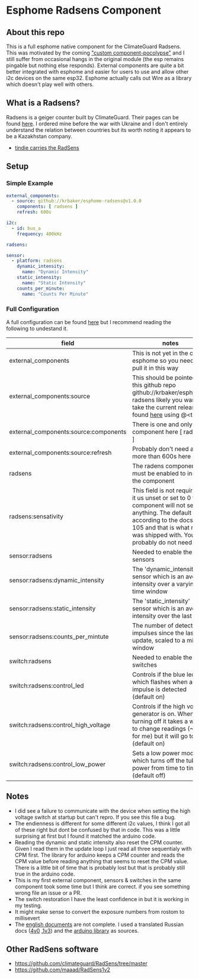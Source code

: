 # Esphome Radsens Component
## About this repo
This is a full esphome native component for the ClimateGuard Radsens.
This was motivated by the coming ["custom component-pocolypse"](https://esphome.io/guides/contributing#a-note-about-custom-components) and I still suffer from occasional
hangs in the original module (the esp remains pingable but nothing else responds).
External components are quite a bit better integrated with esphome and easier for users to use and allow other i2c
devices on the same esp32.  Esphome actually calls out Wire as a library which doesn't play well with others.

## What is a Radsens?
Radsens is a geiger counter built by ClimateGuard.  Their pages can be found [here](https://climateguard.info/radsens/).
I ordered mine before the war with Ukraine and I don't entirely understand the relation between countries
 but its worth noting it appears to be a Kazakhstan company.

* [tindie carries the RadSens](https://www.tindie.com/products/climateguard/dosimeter-with-i2c-radsens-2-arduino/)

## Setup
### Simple Example

``` yaml
external_components:
  - source: github://krbaker/esphome-radsens@v1.0.0
    components: [ radsens ]
    refresh: 600s

i2c:
  - id: bus_a
    frequency: 400kHz

radsens:

sensor:
  - platform: radsens
    dynamic_intensity:
      name: "Dynamic Intensity"
    static_intensity:
      name: "Static Intensity"
    counts_per_minute:
      name: "Counts Per Minute"
```


### Full Configuration
A full configuration can be found [here](geiger.yaml) but I recommend reading the following to undestand it.

| field | notes |
|-------|-------|
| external_components | This is not yet in the core esphome so you need to pull it in this way |
| external_components:source | This should be pointed to this github repo github://krbaker/esphome-radsens likely you want to take the current release found [here](https://github.com/krbaker/esphome-radsens/releases) using @\<tag\>
| external_components:source:components | There is one and only component here [ radsens ] |
| external_components:source:refresh | Probably don't need any more than 600s here |
| radsens | The radens component must be enabled to install the component |
| radsens:sensativity | This field is not required.  If it us unset or set to 0 the component will not set anything.  The default according to the docs is 105 and that is what mine was shipped with.  You probably do not need this |
| sensor:radsens | Needed to enable the sensors |
| sensor:radsens:dynamic_intensity | The 'dynamic_intensity' sensor which is an average intensity over a varying time window |
| sensor:radsens:static_intensity | The 'static_intensity' sensor which is an average intensity over the last 5min |
| sensor:radsens:counts_per_mintute | The number of detected impulses since the last update, scaled to a minute window |
| switch:radsens | Needed to enable the switches |
| switch:radsens:control_led | Controls if the blue led which flashes when an impulse is detected (default on) |
| switch:radsens:control_high_voltage | Controls if the high voltage generator is on.  When turning off it takes a while to change readings (~5min for me) but it will go to zero (default on) |
| switch:radsens:control_low_power | Sets a low power mode which turns off the tube power from time to time (default off) |

## Notes
  * I did see a failure to communicate with the device when setting the high voltage switch at startup but can't repro. 
  If you see this file a bug.
  * The endienness is different for some different i2c values, I think I got all of these right but dont be confused by that in code.
  This was a little surprising at first but I found it matched the arduino code.
  * Reading the dynamic and static intensity also reset the CPM counter.  Given I read them in the update loop I just read all three
  sequentialy with CPM first.  The library for arduino keeps a CPM counter and reads the CPM value before reading anything
  that seems to reset the CPM value.  There is a little bit of time that is probably lost but that is probably still true in
  the arduino code.
  * This is my first external component, sensors & switches in the same component took some time but I think are correct.
  if you see something wrong file an issue or a PR.
  * The switch restoration I have the least confidence in but it is working in my testing.
  * It might make sense to convert the exposure numbers from rostom to millisevert
  * The [english documents](https://github.com/climateguard/RadSens/blob/master/extras/datasheets/RadSens_datasheet_ENG.pdf) are not complete.  I used a translated Russian docs ([4v0](Radsens_datasheet_RU_1v3-EN.pdf) ,[1v3](Radsens_datasheet_RU_4v0-EN.pdf)) and the [arduino library](https://github.com/climateguard/RadSens/tree/master) as sources.


## Other RadSens software
* https://github.com/climateguard/RadSens/tree/master
* https://github.com/maaad/RadSens1v2